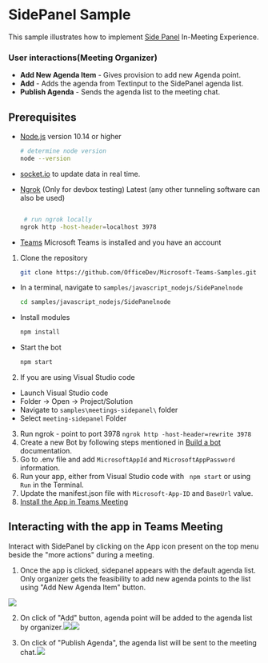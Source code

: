 # SidePanel Sample

This sample illustrates how to implement [Side Panel](https://docs.microsoft.com/en-us/microsoftteams/platform/apps-in-teams-meetings/create-apps-for-teams-meetings?view=msteams-client-js-latest&tabs=dotnet#notificationsignal-api) In-Meeting Experience.

  
### User interactions(Meeting Organizer)
- **Add New Agenda Item** - Gives provision to add new Agenda point.
- **Add** - Adds the agenda from Textinput to the SidePanel agenda list.
- **Publish Agenda** - Sends the agenda list to the meeting chat.

## Prerequisites

- [Node.js](https://nodejs.org) version 10.14 or higher

    ```bash
    # determine node version
    node --version
    ```
- [socket.io](https://www.npmjs.com/package/socket.io) to update data in real time.
      
 - [Ngrok](https://ngrok.com/download) (Only for devbox testing) Latest (any other tunneling      software       can also be used)
    ```bash

     # run ngrok locally
    ngrok http -host-header=localhost 3978
    ```
- [Teams](https://teams.microsoft.com) Microsoft Teams is installed and you have an account

1. Clone the repository
    ```bash
    git clone https://github.com/OfficeDev/Microsoft-Teams-Samples.git
    ```

- In a terminal, navigate to `samples/javascript_nodejs/SidePanelnode`

    ```bash
    cd samples/javascript_nodejs/SidePanelnode
    ```

- Install modules

    ```bash
    npm install
    ```

- Start the bot

    ```bash
    npm start
    ```
2. If you are using Visual Studio code
- Launch Visual Studio code
- Folder -> Open -> Project/Solution
- Navigate to ```samples\meetings-sidepanel\``` folder
- Select ```meeting-sidepanel``` Folder
3. Run ngrok - point to port 3978
   ```ngrok http -host-header=rewrite 3978```
4. Create a new Bot by following steps mentioned in [Build a bot](https://docs.microsoft.com/en-us/microsoftteams/platform/bots/what-are-bots?view=msteams-client-js-latest#build--a-bot-for-teams-with-the-microsoft-bot-framework) documentation.
5. Go to .env file  and add ```MicrosoftAppId``` and  ```MicrosoftAppPassword``` information.
6. Run your app, either from Visual Studio code  with ``` npm start``` or using ``` Run``` in the Terminal.
7. Update the manifest.json file with ```Microsoft-App-ID``` and ```BaseUrl``` value.
8. [Install the App in Teams Meeting](https://docs.microsoft.com/en-us/microsoftteams/platform/apps-in-teams-meetings/teams-apps-in-meetings?view=msteams-client-js-latest#meeting-lifecycle-scenarios)

## Interacting with the app in Teams Meeting
Interact with SidePanel by clicking on the App icon present on the top menu beside the "more actions" during a meeting.
1. Once the app is clicked, sidepanel appears with the default agenda list. Only organizer gets the feasibility to add new agenda points to the list using "Add New Agenda Item" button.

![](https://user-images.githubusercontent.com/50989436/118759535-d7c7e280-b88e-11eb-955b-8843d1a4a814.png)

2. On click of "Add" button, agenda point will be added to the agenda list by organizer.![](https://user-images.githubusercontent.com/50989436/118760002-ad2a5980-b88f-11eb-821d-3a1f74d9fa71.png)![](https://user-images.githubusercontent.com/50989436/118759709-28d7d680-b88f-11eb-9aa7-a6b67daa639c.png)

3. On click of "Publish Agenda", the agenda list will be sent to the meeting chat.![](https://user-images.githubusercontent.com/50989436/118759762-3e4d0080-b88f-11eb-8880-b0ed3739cbe0.png)
